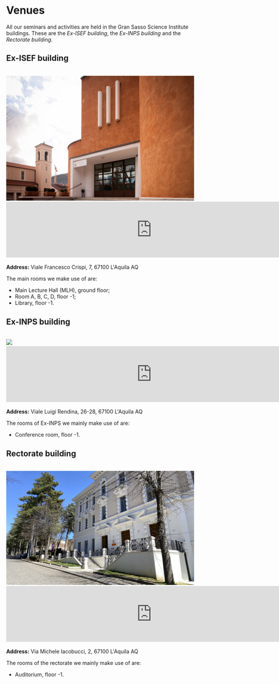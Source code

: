 # Venues

All our seminars and activities are held in the Gran Sasso Science Institute buildings. These are the *Ex-ISEF building*, the *Ex-INPS building* and the *Rectorate building*.

## Ex-ISEF building
<br>
<img src="/img/ex_isef.jpg" width="780">

<iframe src="https://www.google.com/maps/embed?pb=!1m18!1m12!1m3!1d1474.4391991159932!2d13.395964441818231!3d42.345115881857495!2m3!1f0!2f0!3f0!3m2!1i1024!2i768!4f13.1!3m3!1m2!1s0x132fd2572a27c577%3A0x40ec1aa355f4d1f3!2sGSSI%20-%20Gran%20Sasso%20Science%20Institute!5e0!3m2!1sit!2sit!4v1739539643507!5m2!1sit!2sit" width="780" style="border:0;" allowfullscreen="" loading="lazy" referrerpolicy="no-referrer-when-downgrade"></iframe>

**Address:** Viale Francesco Crispi, 7, 67100 L'Aquila AQ

The main rooms we make use of are:

- Main Lecture Hall (MLH), ground floor;
- Room A, B, C, D, floor -1;
- Library, floor -1.

## Ex-INPS building
<br>
<img src="/img/ex_inps.jpg" width="780">

<iframe src="https://www.google.com/maps/embed?pb=!1m18!1m12!1m3!1d1474.4354048297803!2d13.400227400889273!3d42.34527766387905!2m3!1f0!2f0!3f0!3m2!1i1024!2i768!4f13.1!3m3!1m2!1s0x132fd3c2a72e11c1%3A0x1daefabaa72bc8a0!2sGran%20Sasso%20Science%20Institute%20(Ex-INPS%20Building)!5e0!3m2!1sit!2sit!4v1739540639121!5m2!1sit!2sit" width="780" style="border:0;" allowfullscreen="" loading="lazy" referrerpolicy="no-referrer-when-downgrade"></iframe>

**Address:** Viale Luigi Rendina, 26-28, 67100 L'Aquila AQ

The rooms of Ex-INPS we mainly make use of are:

- Conference room, floor -1.

## Rectorate building
<br>
<img src="/img/rectorate1.jpg" width="780">

<iframe src="https://www.google.com/maps/embed?pb=!1m18!1m12!1m3!1d1474.4322432455656!2d13.398623439898365!3d42.345412468162216!2m3!1f0!2f0!3f0!3m2!1i1024!2i768!4f13.1!3m3!1m2!1s0x132fd25695388ffd%3A0xfd3826afe0cee102!2sRettorato%20GSSI%20-%20Palazzo%20ex%20GIL!5e0!3m2!1sit!2sit!4v1739541465950!5m2!1sit!2sit" width="780" style="border:0;" allowfullscreen="" loading="lazy" referrerpolicy="no-referrer-when-downgrade"></iframe>

**Address:** Via Michele Iacobucci, 2, 67100 L'Aquila AQ

The rooms of the rectorate we mainly make use of are:

- Auditorium, floor -1.
